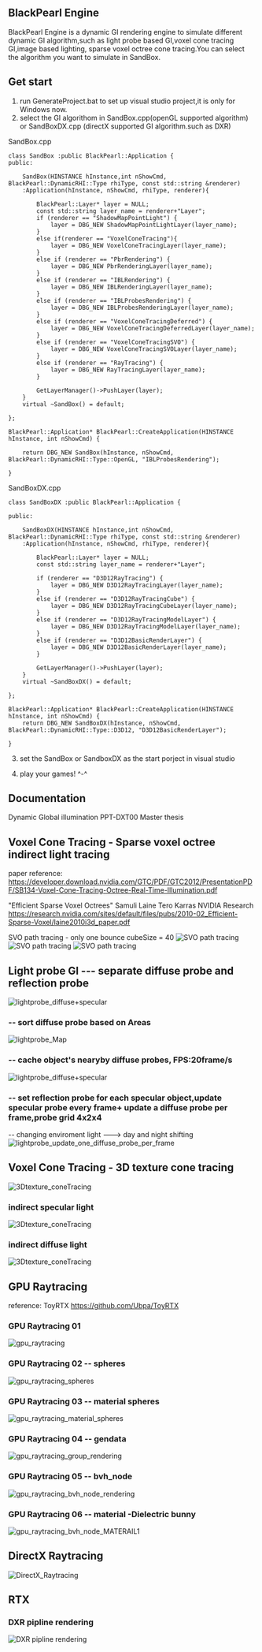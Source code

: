 ## BlackPearl  Engine
BlackPearl  Engine is a dynamic GI rendering engine to simulate different dynamic GI algorithm,such as light probe based GI,voxel cone tracing GI,image based lighting, sparse voxel octree cone tracing.You can select the algorithm you want to simulate in SandBox.

## Get start

1) run GenerateProject.bat to set up visual studio project,it is only for Windows now.
2) select the GI algorithom in SandBox.cpp(openGL supported algorithm) or SandBoxDX.cpp (directX supported GI algorithm.such as DXR)

SandBox.cpp
```
class SandBox :public BlackPearl::Application {
public:

	SandBox(HINSTANCE hInstance,int nShowCmd, BlackPearl::DynamicRHI::Type rhiType, const std::string &renderer)
	:Application(hInstance, nShowCmd, rhiType, renderer){
		
		BlackPearl::Layer* layer = NULL;
		const std::string layer_name = renderer+"Layer";
		if (renderer == "ShadowMapPointLight") {
			layer = DBG_NEW ShadowMapPointLightLayer(layer_name);
		}
		else if(renderer == "VoxelConeTracing"){
			layer = DBG_NEW VoxelConeTracingLayer(layer_name);
		}
		else if (renderer == "PbrRendering") {
			layer = DBG_NEW PbrRenderingLayer(layer_name);
		}
		else if (renderer == "IBLRendering") {
			layer = DBG_NEW IBLRenderingLayer(layer_name);
		}
		else if (renderer == "IBLProbesRendering") {
			layer = DBG_NEW IBLProbesRenderingLayer(layer_name);
		}
		else if (renderer == "VoxelConeTracingDeferred") {
			layer = DBG_NEW VoxelConeTracingDeferredLayer(layer_name);
		}
		else if (renderer == "VoxelConeTracingSVO") {
			layer = DBG_NEW VoxelConeTracingSVOLayer(layer_name);
		}
		else if (renderer == "RayTracing") {
			layer = DBG_NEW RayTracingLayer(layer_name);
		}

		GetLayerManager()->PushLayer(layer);
	}
	virtual ~SandBox() = default;

};

BlackPearl::Application* BlackPearl::CreateApplication(HINSTANCE hInstance, int nShowCmd) {

	return DBG_NEW SandBox(hInstance, nShowCmd, BlackPearl::DynamicRHI::Type::OpenGL, "IBLProbesRendering");

}
```
SandBoxDX.cpp

```
class SandBoxDX :public BlackPearl::Application {

public:

	SandBoxDX(HINSTANCE hInstance,int nShowCmd, BlackPearl::DynamicRHI::Type rhiType, const std::string &renderer)
	:Application(hInstance, nShowCmd, rhiType, renderer){
		
		BlackPearl::Layer* layer = NULL;
		const std::string layer_name = renderer+"Layer";

		if (renderer == "D3D12RayTracing") {
			layer = DBG_NEW D3D12RayTracingLayer(layer_name);
		}
		else if (renderer == "D3D12RayTracingCube") {
			layer = DBG_NEW D3D12RayTracingCubeLayer(layer_name);
		}
		else if (renderer == "D3D12RayTracingModelLayer") {
			layer = DBG_NEW D3D12RayTracingModelLayer(layer_name);
		}
		else if (renderer == "D3D12BasicRenderLayer") {
			layer = DBG_NEW D3D12BasicRenderLayer(layer_name);
		}

		GetLayerManager()->PushLayer(layer);
	}
	virtual ~SandBoxDX() = default;

};

BlackPearl::Application* BlackPearl::CreateApplication(HINSTANCE hInstance, int nShowCmd) {
	return DBG_NEW SandBoxDX(hInstance, nShowCmd, BlackPearl::DynamicRHI::Type::D3D12, "D3D12BasicRenderLayer");

}

```
3) set the SandBox or SandboxDX as the start porject in visual studio

4) play your games! ^-^

## Documentation
Dynamic Global illumination PPT-DXT00 Master thesis


## Voxel Cone Tracing - Sparse voxel octree indirect light tracing

paper reference:
https://developer.download.nvidia.com/GTC/PDF/GTC2012/PresentationPDF/SB134-Voxel-Cone-Tracing-Octree-Real-Time-Illumination.pdf

"Efficient Sparse Voxel Octrees"
Samuli Laine Tero Karras
NVIDIA Research
https://research.nvidia.com/sites/default/files/pubs/2010-02_Efficient-Sparse-Voxel/laine2010i3d_paper.pdf


SVO path tracing - only one bounce cubeSize = 40
![SVO path tracing](/results/svo_pathTracing2.png)
![SVO path tracing](/results/svo_pathTracing3.png)
![SVO path tracing](/results/svo_pathTracing4.png)

## Light probe GI --- separate diffuse probe and reflection probe
![lightprobe_diffuse+specular](/results/lightprobe_diffuse+specular.png)

### -- sort diffuse probe based on Areas
![lightprobe_Map](/results/lightprobe_Map.png)

### -- cache object's nearyby diffuse probes, FPS:20frame/s
![lightprobe_diffuse+specular](/results/lightprobe_diffuse+specular.png)


### -- set reflection probe for each specular object,update specular probe every frame+ update a diffuse probe per frame,probe grid 4x2x4 
-- changing enviroment light ---> day and night shifting
![lightprobe_update_one_diffuse_probe_per_frame](/results/lightprobe_update_one_diffuse_probe_per_frame.png)

##  Voxel Cone Tracing - 3D texture cone tracing
![3Dtexture_coneTracing](/results/3Dtexture_coneTracing1.png)

### indirect specular light
![3Dtexture_coneTracing](/results/3Dtexture_coneTracing2.png)

### indirect diffuse light
![3Dtexture_coneTracing](/results/3Dtexture_coneTracing3.png)

## GPU Raytracing

reference: ToyRTX
https://github.com/Ubpa/ToyRTX

### GPU Raytracing 01
![gpu_raytracing](/results/gpu_raytracing.png)

### GPU Raytracing 02 -- spheres
![gpu_raytracing_spheres](/results/gpu_raytracing_spheres.png)

### GPU Raytracing 03 -- material spheres
![gpu_raytracing_material_spheres](/results/gpu_raytracing_material_spheres.png)

### GPU Raytracing 04 -- gendata
![gpu_raytracing_group_rendering](/results/gpu_raytracing_group_rendering.png)

### GPU Raytracing 05 -- bvh_node
![gpu_raytracing_bvh_node_rendering](/results/gpu_raytracing_bvh_node.png)

### GPU Raytracing 06 -- material -Dielectric bunny
![gpu_raytracing_bvh_node_MATERAIL1](/results/gpu_raytracing_bvh_node_MATERAIL1.png)

## DirectX Raytracing
![DirectX_Raytracing](/results/DirectX_Raytracing.png)

## RTX
### DXR pipline rendering
![DXR pipline rendering](/results/DXR.png)

